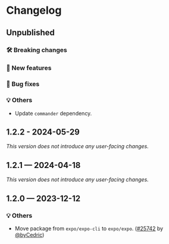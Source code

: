 # Changelog

## Unpublished

### 🛠 Breaking changes

### 🎉 New features

### 🐛 Bug fixes

### 💡 Others

- Update `commander` dependency.

## 1.2.2 - 2024-05-29

_This version does not introduce any user-facing changes._

## 1.2.1 — 2024-04-18

_This version does not introduce any user-facing changes._

## 1.2.0 — 2023-12-12

### 💡 Others

- Move package from `expo/expo-cli` to `expo/expo`. ([#25742](https://github.com/expo/expo/pull/25742) by [@byCedric](https://github.com/byCedric))
